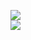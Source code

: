 [![](https://img.shields.io/badge/Made%20With-Github%20Spray-lightgrey.svg?style=for-the-badge&logo=github)](https://github.com/Annihil/github-spray#2351)  
[![](https://i.imgur.com/2DrTn0Z.gif)](https://github.com/Annihil/github-spray)